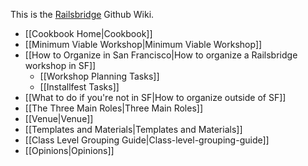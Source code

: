 This is the [Railsbridge](http://railsbridge.org) Github Wiki.
* [[Cookbook Home|Cookbook]]
* [[Minimum Viable Workshop|Minimum Viable Workshop]]
* [[How to Organize in San Francisco|How to organize a Railsbridge workshop in SF]]
  * [[Workshop Planning Tasks]]
  * [[Installfest Tasks]]
* [[What to do if you're not in SF|How to organize outside of SF]] 
* [[The Three Main Roles|Three Main Roles]]
* [[Venue|Venue]]
* [[Templates and Materials|Templates and Materials]]
* [[Class Level Grouping Guide|Class-level-grouping-guide]]
* [[Opinions|Opinions]]